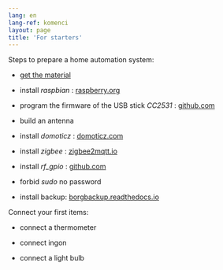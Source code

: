 ```yaml
---
lang: en
lang-ref: komenci
layout: page
title: 'For starters'
---
```


Steps to prepare a home automation system:  

* [get the material](_posts/2020-08-31-aparataro.md)

* install _raspbian_ : [raspberry.org](https://www.raspberrypi.org/documentation/installation/installing-images/README.md)

* program the firmware of the USB stick _CC2531_ : [github.com](https://github.com/jmichault/flash_cc2531)

* build an antenna

* install _domoticz_ : [domoticz.com](https://www.domoticz.com/wiki/Raspberry_Pi)

* install _zigbee_ : [zigbee2mqtt.io](https://www.zigbee2mqtt.io/getting_started/running_zigbee2mqtt.html)

* install _rf_gpio_ : [github.com](https://github.com/jmichault/rf_gpio/blob/master/LeguMin.md)

* forbid _sudo_ no password

* install backup: [borgbackup.readthedocs.io](https://borgbackup.readthedocs.io/en/stable/installation.html)


Connect your first items:  
* connect a thermometer

* connect ingon

* connect a light bulb


